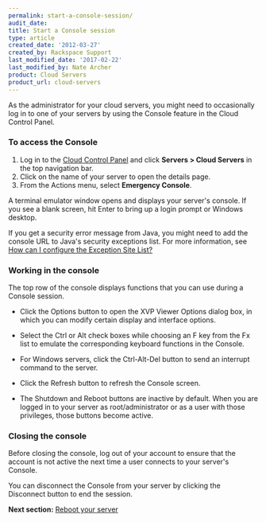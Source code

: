 ```yaml
---
permalink: start-a-console-session/
audit_date:
title: Start a Console session
type: article
created_date: '2012-03-27'
created_by: Rackspace Support
last_modified_date: '2017-02-22'
last_modified_by: Nate Archer
product: Cloud Servers
product_url: cloud-servers
---
```


As the administrator for your cloud servers, you might need to occasionally log in to one of your servers by using the Console feature in the Cloud Control Panel.

### To access the Console

1.  Log in to the [Cloud Control Panel](https://mycloud.rackspace.com) and click **Servers > Cloud Servers** in the top navigation bar.
2.  Click on the name of your server to open the details page.
3.  From the Actions menu, select **Emergency Console**.

A terminal emulator window opens and displays your server's console. If you see a blank screen, hit Enter to bring up a login prompt or Windows desktop.

If you get a security error message from Java, you might need to add the console URL to Java's security exceptions list.  For more information, see [How can I configure the Exception Site List?](http://java.com/en/download/faq/exception_sitelist.xml)

### Working in the console

The top row of the console displays functions that you can use during a Console session.

- Click the Options button to open the XVP Viewer Options dialog box, in which you can modify certain display and interface options.


- Select the Ctrl or Alt check boxes while choosing an F key from the Fx list to emulate the corresponding keyboard functions in the Console.

- For Windows servers, click the Ctrl-Alt-Del button to send an interrupt command to the server.

- Click the Refresh button to refresh the Console screen.

- The Shutdown and Reboot buttons are inactive by default. When you are logged in to your server as root/administrator or as a user with those privileges, those buttons become active.

### Closing the console

Before closing the console, log out of your account to ensure that the account is not active the next time a user connects to your server's Console.

You can disconnect the Console from your server by clicking the Disconnect button to end the session.

**Next section:** [Reboot your server](/how-to/reboot-your-server)
